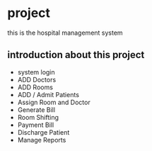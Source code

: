 # project
this is the hospital management system
## introduction about this project
  - system login
  - ADD Doctors
  - ADD Rooms
  - ADD / Admit Patients
  - Assign Room and Doctor
  - Generate Bill
  - Room Shifting
  - Payment Bill
  - Discharge Patient
  - Manage Reports
